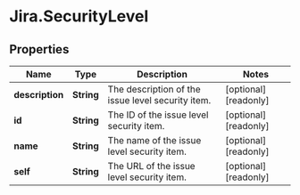 # Jira.SecurityLevel

## Properties

Name | Type | Description | Notes
------------ | ------------- | ------------- | -------------
**description** | **String** | The description of the issue level security item. | [optional] [readonly] 
**id** | **String** | The ID of the issue level security item. | [optional] [readonly] 
**name** | **String** | The name of the issue level security item. | [optional] [readonly] 
**self** | **String** | The URL of the issue level security item. | [optional] [readonly] 


